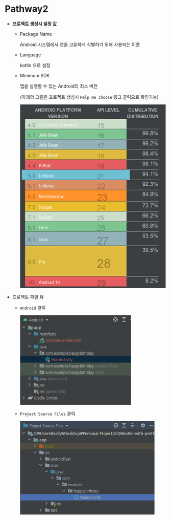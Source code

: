 # Pathway2

- **프로젝트 생성시 설정 값**

  - Package Name

    Android 시스템에서 앱을 고유하게 식별하기 위해 사용되는 이름

  - Language

    kotlin 으로 설정

  - Minimum SDK

    앱을 실행할 수 있는 Android의 최소 버전

    (아래의 그림은 프로젝트 생성시 `Help me choose` 링크 클릭으로 확인가능)

    ![SDK.png](Pathway2/SDK.png)

- 프로젝트 파일 뷰

  - `Android` 클릭

    ![Android.png](Pathway2/Android.png)

  - `Project Source Files` 클릭

    ![ProjectSourceFiles.png](Pathway2/ProjectSourceFiles.png)
